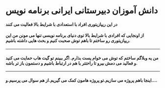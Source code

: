 # دانش آموزان دبیرستانی ایرانی برنامه نویس
#### در این ریپازیتوری افراد با استعدادی با شرایط بالا فعالیت می کنند
#### از اونجایی که افرادی با شرایط بالا توی دنیای برنامه نویسی تنها می مونن من این ریپازیتوری رو ساختم تا باهم توش صحبت کنیم و بحث هایی داشته باشیم.
---
#### من یه وبلاگم ساختم که توش می خوام پست بذارم. اگر ببینم تو گیت هاب حمایت می کنید و فعالید می دمش بیرو تا راحتتر با هم در ارتباط باشیم  و دستمون باز تر باشه.
---
#### اینجا باهم پروژه می سازیم.تو پروژه هامون کمک می گیریم.از هم سوال می پرسیم.و....
